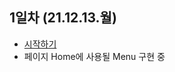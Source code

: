 ## 1일차 (21.12.13.월)
- [시작하기](https://blog.naver.com/612_44kk/222594436981)
- 페이지 Home에 사용될 Menu 구현 중